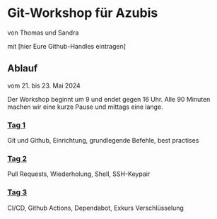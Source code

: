 # Git-Workshop für Azubis


von Thomas und Sandra

mit [hier Eure Github-Handles eintragen]


## Ablauf
vom 21. bis 23. Mai 2024

Der Workshop beginnt um 9 und endet gegen 16 Uhr. Alle 90 Minuten machen wir eine kurze Pause und mittags eine lange. 


### [Tag 1](Tag1.md)
Git und Github, Einrichtung, grundlegende Befehle, best practises

### [Tag 2](Tag2.md)
Pull Requests, Wiederholung, Shell, SSH-Keypair

### [Tag 3](Tag3.md)
CI/CD, Github Actions, Dependabot, Exkurs Verschlüsselung


